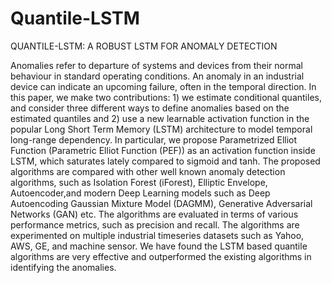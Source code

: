 # Quantile-LSTM
QUANTILE-LSTM: A ROBUST LSTM FOR ANOMALY DETECTION

Anomalies refer to departure of systems and devices from their normal behaviour in standard operating conditions. An anomaly in an industrial device can indicate an upcoming failure, often in the temporal direction. In this paper, we make two contributions: 1) we estimate conditional quantiles, and consider three different ways to define anomalies based on the estimated quantiles and 2) use a new
learnable activation function in the popular Long Short Term Memory (LSTM) architecture to model temporal long-range dependency. In particular, we propose Parametrized Elliot Function (Parametric Elliot Function (PEF)) as an activation function inside LSTM, which saturates lately compared to sigmoid and tanh. The proposed algorithms are compared with other well known anomaly detection algorithms, such as Isolation Forest (iForest), Elliptic Envelope, Autoencoder,and modern Deep Learning models such as Deep Autoencoding Gaussian Mixture Model (DAGMM), Generative Adversarial Networks (GAN) etc. The algorithms are evaluated in terms of various performance metrics, such as precision and recall. The algorithms are experimented on multiple industrial timeseries datasets such as Yahoo, AWS, GE, and machine sensor. We have found the LSTM based quantile algorithms are very effective and outperformed the existing algorithms in identifying the anomalies.
